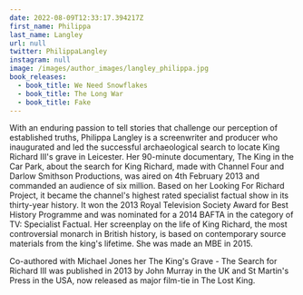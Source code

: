 ```yaml
---
date: 2022-08-09T12:33:17.394217Z
first_name: Philippa
last_name: Langley
url: null
twitter: PhilippaLangley
instagram: null
image: /images/author_images/langley_philippa.jpg
book_releases:
  - book_title: We Need Snowflakes
  - book_title: The Long War
  - book_title: Fake
---
```

With an enduring passion to tell stories that challenge our perception of established truths, Philippa Langley is a screenwriter and producer who inaugurated and led the successful archaeological search to locate King Richard III's grave in Leicester. Her 90-minute documentary, The King in the Car Park, about the search for King Richard, made with Channel Four and Darlow Smithson Productions, was aired on 4th February 2013 and commanded an audience of six million. Based on her Looking For Richard Project, it became the channel's highest rated specialist factual show in its thirty-year history. It won the 2013 Royal Television Society Award for Best History Programme and was nominated for a 2014 BAFTA in the category of TV: Specialist Factual.  Her screenplay on the life of King Richard, the most controversial monarch in British history, is based on contemporary source materials from the king's lifetime. She was made an MBE in 2015.

Co-authored with Michael Jones her The King's Grave - The Search for Richard III was published in 2013 by John Murray in the UK and St Martin's Press in the USA, now released as major film-tie in The Lost King.